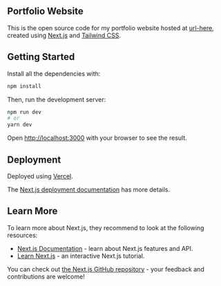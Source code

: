 ## Portfolio Website
This is the open source code for my portfolio website hosted at [url-here](), created using [Next.js](https://nextjs.org/) and [Tailwind CSS](https://tailwindcss.com).

## Getting Started

Install all the dependencies with:

```bash
npm install
```

Then, run the development server:

```bash
npm run dev
# or
yarn dev
```

Open [http://localhost:3000](http://localhost:3000) with your browser to see the result.

## Deployment

Deployed using [Vercel](https://vercel.com/dashboard).

The [Next.js deployment documentation](https://nextjs.org/docs/deployment) has more details.

## Learn More

To learn more about Next.js, they recommend to look at the following resources:

- [Next.js Documentation](https://nextjs.org/docs) - learn about Next.js features and API.
- [Learn Next.js](https://nextjs.org/learn) - an interactive Next.js tutorial.

You can check out [the Next.js GitHub repository](https://github.com/vercel/next.js/) - your feedback and contributions are welcome!
